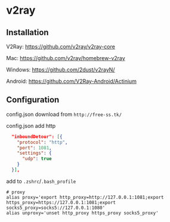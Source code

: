 # v2ray

## Installation

V2Ray: https://github.com/v2ray/v2ray-core

Mac: https://github.com/v2ray/homebrew-v2ray

Windows: https://github.com/2dust/v2rayN/

Android: https://github.com/V2Ray-Android/Actinium

## Configuration

config.json download from `http://free-ss.tk/`

config.json add http

```json
  "inboundDetour": [{
    "protocol": "http",
    "port": 1081,
    "settings": {
      "udp": true
    }
  }],
```
add to `.zshrc`/`.bash_profile`

```config
# proxy
alias proxy='export http_proxy=http://127.0.0.1:1081;export https_proxy=https://127.0.0.1:1081;export socks5_proxy=socks5://127.0.0.1:1080'
alias unproxy='unset http_proxy https_proxy socks5_proxy'
```
